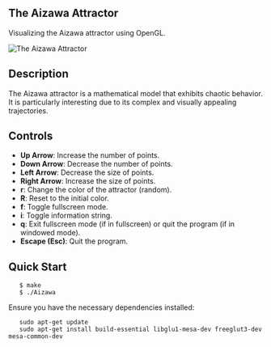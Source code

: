 ## The Aizawa Attractor

Visualizing the Aizawa attractor using OpenGL.

![The Aizawa Attractor](Aizawa.gif)

## Description

The Aizawa attractor is a mathematical model that exhibits chaotic behavior. It is particularly interesting due to its complex and visually appealing trajectories.

## Controls

- **Up Arrow**: Increase the number of points.
- **Down Arrow**: Decrease the number of points.
- **Left Arrow**: Decrease the size of points.
- **Right Arrow**: Increase the size of points.
- **r**: Change the color of the attractor (random).
- **R**: Reset to the initial color.
- **f**: Toggle fullscreen mode.
- **i**: Toggle information string.
- **q**: Exit fullscreen mode (if in fullscreen) or quit the program (if in windowed mode).
- **Escape (Esc)**: Quit the program.

## Quick Start

```console
   $ make
   $ ./Aizawa
```

Ensure you have the necessary dependencies installed:
```console
   sudo apt-get update
   sudo apt-get install build-essential libglu1-mesa-dev freeglut3-dev mesa-common-dev
```
